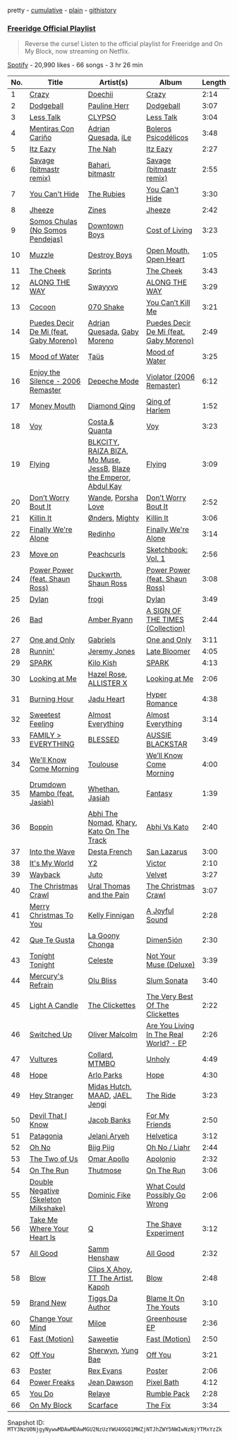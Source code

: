 pretty - [cumulative](/playlists/cumulative/37i9dQZF1DX1R30zLwU9ZL.md) - [plain](/playlists/plain/37i9dQZF1DX1R30zLwU9ZL) - [githistory](https://github.githistory.xyz/mackorone/spotify-playlist-archive/blob/main/playlists/plain/37i9dQZF1DX1R30zLwU9ZL)

### [Freeridge Official Playlist](https://open.spotify.com/playlist/37i9dQZF1DX1R30zLwU9ZL)

> Reverse the curse! Listen to the official playlist for Freeridge and On My Block, now streaming on Netflix.

[Spotify](https://open.spotify.com/user/spotify) - 20,990 likes - 66 songs - 3 hr 26 min

| No. | Title | Artist(s) | Album | Length |
|---|---|---|---|---|
| 1 | [Crazy](https://open.spotify.com/track/2b1MCbfwRZ1teOX1vSm4Xt) | [Doechii](https://open.spotify.com/artist/4E2rKHVDssGJm2SCDOMMJB) | [Crazy](https://open.spotify.com/album/2a8cs4ziDk29KUAdUhHwQB) | 2:14 |
| 2 | [Dodgeball](https://open.spotify.com/track/0zhh7NAHesDIGWK5b5DbUm) | [Pauline Herr](https://open.spotify.com/artist/66VgJGpaRMwrNaS2MPqIDf) | [Dodgeball](https://open.spotify.com/album/6uwuw4B8fviW9Wu0awFi1N) | 3:07 |
| 3 | [Less Talk](https://open.spotify.com/track/56chRpAQ1KLIoe6lmlJvIQ) | [CLYPSO](https://open.spotify.com/artist/0PLRwyoWBDRiK3QnflnDbd) | [Less Talk](https://open.spotify.com/album/1roICDuxcwa0TEtnPyi4OF) | 3:04 |
| 4 | [Mentiras Con Cariño](https://open.spotify.com/track/7H7c9Ih5yj4158AM8BF49z) | [Adrian Quesada](https://open.spotify.com/artist/07YivsJVCrmhhjzBcBtMGv), [iLe](https://open.spotify.com/artist/1CztIa6fCQ0WmVPidXuwSs) | [Boleros Psicodélicos](https://open.spotify.com/album/2IjLewGcgMJMEAO5gHWwlG) | 3:48 |
| 5 | [Itz Eazy](https://open.spotify.com/track/0hoPzRRdFRvrQwRttp6s2c) | [The Nah](https://open.spotify.com/artist/63fuNEcSBix7lr7qVZGRP5) | [Itz Eazy](https://open.spotify.com/album/59ifg1Mbgm5ssJe168XR6h) | 2:27 |
| 6 | [Savage \(bitmastr remix\)](https://open.spotify.com/track/2aUsjBN2uYzNTV254mzbBG) | [Bahari](https://open.spotify.com/artist/0fs8oBR1rx7JIXZi75h7Uu), [bitmastr](https://open.spotify.com/artist/7DQ0BvZqagLaurOTVsbhcD) | [Savage \(bitmastr remix\)](https://open.spotify.com/album/6TsESfGJI1a7BXW3aD1Dgp) | 2:55 |
| 7 | [You Can't Hide](https://open.spotify.com/track/5flhLIUuK5qMVaSPdKUYfd) | [The Rubies](https://open.spotify.com/artist/0THn9cafbBW4PpImYZ4NDV) | [You Can't Hide](https://open.spotify.com/album/2NDuWkomGvADA8OAPx9j2q) | 3:30 |
| 8 | [Jheeze](https://open.spotify.com/track/1gcbrVKjdNkp0iDNdmKKAH) | [Zines](https://open.spotify.com/artist/3dKDLrcOBAqhFM0Btokf3c) | [Jheeze](https://open.spotify.com/album/5fzeK1GldcR3Y1pGL8CBAr) | 2:42 |
| 9 | [Somos Chulas \(No Somos Pendejas\)](https://open.spotify.com/track/1kPzZGjU0mcL6Hh2DLI0of) | [Downtown Boys](https://open.spotify.com/artist/7l8uFATeRemkWEA8Gn15YC) | [Cost of Living](https://open.spotify.com/album/2L3KXGq3u2VpVTFMwPyPrb) | 3:23 |
| 10 | [Muzzle](https://open.spotify.com/track/5SQX4pwdAOTsoAmLO6RqZY) | [Destroy Boys](https://open.spotify.com/artist/7KeN0XX71T4fGysIYLB5J5) | [Open Mouth, Open Heart](https://open.spotify.com/album/5jowai2DVaDn3cgxigARdy) | 1:05 |
| 11 | [The Cheek](https://open.spotify.com/track/7lvC3m1uYeK3DZj0yRAg1X) | [Sprints](https://open.spotify.com/artist/27nD8P491xX8UzG3j01eIY) | [The Cheek](https://open.spotify.com/album/6MufAu0w7hndXQjLwbDuCW) | 3:43 |
| 12 | [ALONG THE WAY](https://open.spotify.com/track/1Vs6ls1E9OFuSt6yXsBjNY) | [Swayyvo](https://open.spotify.com/artist/2vd6N0yWTqEdvio3oCSfAt) | [ALONG THE WAY](https://open.spotify.com/album/5mjlZlgpbSxtRcVXH4tx7H) | 3:29 |
| 13 | [Cocoon](https://open.spotify.com/track/069mlD5el7f9hcN4Wh4YXb) | [070 Shake](https://open.spotify.com/artist/12Zk1DFhCbHY6v3xep2ZjI) | [You Can’t Kill Me](https://open.spotify.com/album/6KQa2rAuOS2rX18xyA9eru) | 3:21 |
| 14 | [Puedes Decir De Mi \(feat\. Gaby Moreno\)](https://open.spotify.com/track/5kmrgsolftnZzuLHnUsC3M) | [Adrian Quesada](https://open.spotify.com/artist/07YivsJVCrmhhjzBcBtMGv), [Gaby Moreno](https://open.spotify.com/artist/0K9pSmFx0kWESA9jqx8aCW) | [Puedes Decir De Mi \(feat\. Gaby Moreno\)](https://open.spotify.com/album/7zWsjjc1JsY5SGYBC8nXzT) | 2:49 |
| 15 | [Mood of Water](https://open.spotify.com/track/5l1wRVchvaJcp77JX2U0tn) | [Ṭaüs](https://open.spotify.com/artist/5pCOMrIUlMYu1VdIz9Pirl) | [Mood of Water](https://open.spotify.com/album/5FcpuE2CeCUTtaIbnxKmvf) | 3:25 |
| 16 | [Enjoy the Silence \- 2006 Remaster](https://open.spotify.com/track/1EjQRTG53jsinzk2xlVVJP) | [Depeche Mode](https://open.spotify.com/artist/762310PdDnwsDxAQxzQkfX) | [Violator \(2006 Remaster\)](https://open.spotify.com/album/5g3Yi15plTSMaq6tYiuw8p) | 6:12 |
| 17 | [Money Mouth](https://open.spotify.com/track/6L3kDfKAiQ2OVSo9qJCNou) | [Diamond Qing](https://open.spotify.com/artist/1pfbSeP4gfHhdWg5YZJcaz) | [Qing of Harlem](https://open.spotify.com/album/2109REvE184AYZZJPmLskm) | 1:52 |
| 18 | [Voy](https://open.spotify.com/track/1PBqWTK17dYqKs3H2SCdOy) | [Costa & Quanta](https://open.spotify.com/artist/1qLIiLUgmsyydZeru7Y1iG) | [Voy](https://open.spotify.com/album/5qqi3CRDLGTdx7mkx6oYIv) | 3:23 |
| 19 | [Flying](https://open.spotify.com/track/6CI9XrryKhtQYEs6Us2wNb) | [BLKCITY](https://open.spotify.com/artist/350G2qZCbRKE7u0jks2v5g), [RAIZA BIZA](https://open.spotify.com/artist/5woPu1EbjrUxdisOcQL7uo), [Mo Muse](https://open.spotify.com/artist/4OptyR6wBQOytbSfrwWErR), [JessB](https://open.spotify.com/artist/3dnNuI5EU8TEdiAT73kj27), [Blaze the Emperor](https://open.spotify.com/artist/4OegmdBBMaIpw0hJu3cJso), [Abdul Kay](https://open.spotify.com/artist/4ZkuTIUWmJm8CS8GoFc6Gg) | [Flying](https://open.spotify.com/album/1et5UCYCpPxAfARBSwHgUc) | 3:09 |
| 20 | [Don’t Worry Bout It](https://open.spotify.com/track/2tkA0frBybxjFnWRkNcx1H) | [Wande](https://open.spotify.com/artist/0GdzQJqgRL5SHp7kXOKba0), [Porsha Love](https://open.spotify.com/artist/09TMRjnEN1r9vDFa4XmbbG) | [Don’t Worry Bout It](https://open.spotify.com/album/4LAf74AX25RuIrLIJyWrGM) | 2:52 |
| 21 | [Killin It](https://open.spotify.com/track/1Ee0c6iEpkC3gNtW5jtiZO) | [Ønders](https://open.spotify.com/artist/35mhC6Qg4amFBLtkBGFZ6U), [Mighty](https://open.spotify.com/artist/7nBlM2HOOf2IfRSNYn06MN) | [Killin It](https://open.spotify.com/album/5fVIYb9IOgPVeRp9PLvoNH) | 3:06 |
| 22 | [Finally We're Alone](https://open.spotify.com/track/3FDkWoE4P93P3Fz67WycUP) | [Redinho](https://open.spotify.com/artist/72WcKL1SYgNzcNojYLFQsB) | [Finally We're Alone](https://open.spotify.com/album/0kS3ANB5tY9d6mgpNA4ldB) | 3:14 |
| 23 | [Move on](https://open.spotify.com/track/7c5w2GKpBxhsQ0owMg3uDt) | [Peachcurls](https://open.spotify.com/artist/3iaST3vC9790E2exXCvasS) | [Sketchbook: Vol\. 1](https://open.spotify.com/album/6oW1XLE0Aj00qbarEYZphv) | 2:56 |
| 24 | [Power Power \(feat\. Shaun Ross\)](https://open.spotify.com/track/5XzBAMcPTnB3p1xzYyVhxc) | [Duckwrth](https://open.spotify.com/artist/6I3MElirhT5t6Kf7p0hGk9), [Shaun Ross](https://open.spotify.com/artist/6GaWtlUT3oavD9SEzhZrA1) | [Power Power \(feat\. Shaun Ross\)](https://open.spotify.com/album/1ftvN3M5OehacrwQ0XJ5cP) | 3:08 |
| 25 | [Dylan](https://open.spotify.com/track/7y1zhOFReBxfaKuwufyfc0) | [frogi](https://open.spotify.com/artist/0frlcBV9pFq0Ip624rdUen) | [Dylan](https://open.spotify.com/album/2abVbIIXfKpEXraN5Obthv) | 3:49 |
| 26 | [Bad](https://open.spotify.com/track/3og1zOOPN0zMsJtQgcgmit) | [Amber Ryann](https://open.spotify.com/artist/4mbv0HeV0rHkSW9CqqANPT) | [A SIGN OF THE TIMES \(Collection\)](https://open.spotify.com/album/2C4dfY6sAJXuA0euglHYTg) | 2:44 |
| 27 | [One and Only](https://open.spotify.com/track/3nQcCZarfJoDbebUXa9hxa) | [Gabriels](https://open.spotify.com/artist/5tHs3fthucNRGAFpdE9rmz) | [One and Only](https://open.spotify.com/album/7CXmRX6T71T7xgTqZtHNsM) | 3:11 |
| 28 | [Runnin'](https://open.spotify.com/track/4SCUOXpQtRkgmEI2TI0OD4) | [Jeremy Jones](https://open.spotify.com/artist/3c1evcKK85xRDBYwkKoFP6) | [Late Bloomer](https://open.spotify.com/album/0vyiH08Ik9hIp3mBZLbGPW) | 4:05 |
| 29 | [SPARK](https://open.spotify.com/track/2KaEuSRVOTIGmIuZOZRi7N) | [Kilo Kish](https://open.spotify.com/artist/7lsnwlX6puQ7lcpSEpJbZE) | [SPARK](https://open.spotify.com/album/7HuHiCgIWbq4iQaAP76vOS) | 4:13 |
| 30 | [Looking at Me](https://open.spotify.com/track/1bg3zSbAIyXQyhPLZvUY9u) | [Hazel Rose](https://open.spotify.com/artist/2IvYOatDBg26XlW4476wPU), [ALLISTER X](https://open.spotify.com/artist/7MtnXOqqKmjUo4a6H5VY3g) | [Looking at Me](https://open.spotify.com/album/26aPdNPYKBygNEHDCszSW5) | 2:06 |
| 31 | [Burning Hour](https://open.spotify.com/track/2dje3ZBu1j1r0QfR7mtS0l) | [Jadu Heart](https://open.spotify.com/artist/7vjRpVXoecwKTEsrb9iscj) | [Hyper Romance](https://open.spotify.com/album/08oR5PmpCJQ9FfWjsQtpXc) | 4:38 |
| 32 | [Sweetest Feeling](https://open.spotify.com/track/2dbGXeFHidQziBx9igsXNd) | [Almost Everything](https://open.spotify.com/artist/6c3Kkki7z31zj6TjebwpsU) | [Almost Everything](https://open.spotify.com/album/3Z3IAS33tg4qdRUVtpg19g) | 3:14 |
| 33 | [FAMILY > EVERYTHING](https://open.spotify.com/track/1KDoVMfY8xPWdInEQyxuoS) | [BLESSED](https://open.spotify.com/artist/1Kvyn7F1okGNpIYBPt9mZq) | [AUSSIE BLACKSTAR](https://open.spotify.com/album/7xbfaEWe6vd8HO5pKdBUtF) | 3:49 |
| 34 | [We'll Know Come Morning](https://open.spotify.com/track/3aNdYYgyatnA0l5vAwFvP9) | [Toulouse](https://open.spotify.com/artist/4Vy0AbsAmU5l3ZWOxhilzr) | [We’ll Know Come Morning](https://open.spotify.com/album/6CBrqov37of1mqY4tkLjVl) | 4:00 |
| 35 | [Drumdown Mambo \(feat\. Jasiah\)](https://open.spotify.com/track/0ww5NVJt3quNKHp8Fn5wQK) | [Whethan](https://open.spotify.com/artist/0vqJkZ0RpLZixt3lTmD8vP), [Jasiah](https://open.spotify.com/artist/7502fDxg339jvGV08Jd4R0) | [Fantasy](https://open.spotify.com/album/1KrTC1K1M7kMAMDWlH1coX) | 1:39 |
| 36 | [Boppin](https://open.spotify.com/track/1ZDP9FNfY3we4AzOxMj3vZ) | [Abhi The Nomad](https://open.spotify.com/artist/1gUi2utSbJLNPddYENJAp4), [Khary](https://open.spotify.com/artist/4489Zgs4RNq2ZtSh3UnOxZ), [Kato On The Track](https://open.spotify.com/artist/2P6teom3YQ7h8DFxR1JlQB) | [Abhi Vs Kato](https://open.spotify.com/album/7x2mennGJ74CsnR6YMyZqy) | 2:40 |
| 37 | [Into the Wave](https://open.spotify.com/track/1GMJxMsvRTRTENbb8Q2nF8) | [Desta French](https://open.spotify.com/artist/0Wqws1yyGkVRdAd7ncSW3W) | [San Lazarus](https://open.spotify.com/album/3OfcDtpu9DMW29t930KvSG) | 3:00 |
| 38 | [It's My World](https://open.spotify.com/track/1IlAWu3mDOFcfQuvwmzEw1) | [Y2](https://open.spotify.com/artist/6USsKcAGvRZJwoKdvMznWr) | [Victor](https://open.spotify.com/album/6hvca4gghoSjsUNbXUIexE) | 2:10 |
| 39 | [Wayback](https://open.spotify.com/track/3pdZahYd2Rk263FM1gBCpw) | [Juto](https://open.spotify.com/artist/2txTOM1PXeT6aMDnEtSbn1) | [Velvet](https://open.spotify.com/album/5nCuD2KTdTriY9clGUpI2i) | 3:27 |
| 40 | [The Christmas Crawl](https://open.spotify.com/track/1o6cnS16Ps8Rp7U8kgdlrc) | [Ural Thomas and the Pain](https://open.spotify.com/artist/3CVDnjIPKEN8xYJ2kIpq4t) | [The Christmas Crawl](https://open.spotify.com/album/6Au7Y3Mb66v9a1K2vFkvFq) | 3:07 |
| 41 | [Merry Christmas To You](https://open.spotify.com/track/5ZZAM89fD92HblmfhEGFz7) | [Kelly Finnigan](https://open.spotify.com/artist/0gdEDrF1Fve7FIBYcmX7W4) | [A Joyful Sound](https://open.spotify.com/album/67B3XA5n35k731nWWuC7dx) | 2:28 |
| 42 | [Que Te Gusta](https://open.spotify.com/track/1orObF60oJZnbfWwo9zcRL) | [La Goony Chonga](https://open.spotify.com/artist/4ZNk4pFFvI85sdgjkFPBjI) | [Dimen5ión](https://open.spotify.com/album/0KhUcxGeOjOsGCodu9IaHj) | 2:30 |
| 43 | [Tonight Tonight](https://open.spotify.com/track/1lk1AQ4NL2F5INzLcCWa1u) | [Celeste](https://open.spotify.com/artist/49HlOY4gkHqsYG9GCuhkcc) | [Not Your Muse \(Deluxe\)](https://open.spotify.com/album/3bqEvlGHE4amqPGZtdMnep) | 3:39 |
| 44 | [Mercury's Refrain](https://open.spotify.com/track/6fQSO4p50GTgrF8jZkBvrI) | [Olu Bliss](https://open.spotify.com/artist/678OPmqIs9qhpULpdD8T2h) | [Slum Sonata](https://open.spotify.com/album/1L8bIn6IYkVPCtXYv2AMIS) | 3:40 |
| 45 | [Light A Candle](https://open.spotify.com/track/6pArCsSmMYYyRH7CVuiAeP) | [The Clickettes](https://open.spotify.com/artist/0BsOIIanuv0SSyWJ3Le6zg) | [The Very Best Of The Clickettes](https://open.spotify.com/album/0sq0P0opmRaRQ3vs4p4ZSV) | 2:22 |
| 46 | [Switched Up](https://open.spotify.com/track/6i3eLzjEcN3Xbc23vFxGRp) | [Oliver Malcolm](https://open.spotify.com/artist/5ut4VhaCRPsEjAZ93jpPfK) | [Are You Living In The Real World? \- EP](https://open.spotify.com/album/6Uutk4ONNcluULLclNZEgB) | 2:26 |
| 47 | [Vultures](https://open.spotify.com/track/2n50VcuqHQ65R2QxiSUHKG) | [Collard](https://open.spotify.com/artist/3UHGHiVMz1L0XqFi3oXHvH), [MTMBO](https://open.spotify.com/artist/4WUbuCQNGpbDrUPzKo4cCV) | [Unholy](https://open.spotify.com/album/12X0uIEsZS7G2TlokvPsj3) | 4:49 |
| 48 | [Hope](https://open.spotify.com/track/6m5g6mY0EqyPW6Snc6n749) | [Arlo Parks](https://open.spotify.com/artist/4kIwETcbpuFgRukE8o7Opx) | [Hope](https://open.spotify.com/album/2cqVLSrisNHPR6Q1Q4HsBp) | 4:30 |
| 49 | [Hey Stranger](https://open.spotify.com/track/0eeAX51QrPPoA3DjCIgYZ0) | [Midas Hutch](https://open.spotify.com/artist/3sN7A6NULbpDrV5bAD9B6g), [MAAD](https://open.spotify.com/artist/01XujQ0Nax028Ufr2jl7vd), [JAEL](https://open.spotify.com/artist/5p77ntJBUVTiJ00bmwhQaO), [Jengi](https://open.spotify.com/artist/4lgrPvofm0IT605L9OrOTN) | [The Ride](https://open.spotify.com/album/0EaXFlLzwqBwzseDuAUobQ) | 3:23 |
| 50 | [Devil That I Know](https://open.spotify.com/track/0HmdysB9yEb1EVWe7aNIGT) | [Jacob Banks](https://open.spotify.com/artist/0AepkoQhYvkjEzzwIcGxdV) | [For My Friends](https://open.spotify.com/album/4B3jvFJWTYsVcLGoepXhX0) | 2:50 |
| 51 | [Patagonia](https://open.spotify.com/track/7DadX5HSUmxfYdwRNqXTks) | [Jelani Aryeh](https://open.spotify.com/artist/7A47sEe0ih6WpKmNCRMu86) | [Helvetica](https://open.spotify.com/album/2OKarMGot4dNyQ5rTtDr7l) | 3:12 |
| 52 | [Oh No](https://open.spotify.com/track/5OplD6jkrUT7XJFFIM6mph) | [Biig Piig](https://open.spotify.com/artist/4GoD5FJCgC0lbzde7ly44M) | [Oh No / Liahr](https://open.spotify.com/album/1w2W9vCxa8rEZQc13qjE3f) | 2:44 |
| 53 | [The Two of Us](https://open.spotify.com/track/24i3ftE5sMEGsGtclPQPSc) | [Omar Apollo](https://open.spotify.com/artist/5FxD8fkQZ6KcsSYupDVoSO) | [Apolonio](https://open.spotify.com/album/7HlxxaJOHK0ArY4Ae4Qfc7) | 2:32 |
| 54 | [On The Run](https://open.spotify.com/track/5ULqulOWifx9lbLkS3JHsd) | [Thutmose](https://open.spotify.com/artist/1igl9M102nuD96lo3ZoW5d) | [On The Run](https://open.spotify.com/album/08Fps82LCYaGasWURA0fIW) | 3:06 |
| 55 | [Double Negative \(Skeleton Milkshake\)](https://open.spotify.com/track/7ACT6YaXbYvl7hRWEOOEHQ) | [Dominic Fike](https://open.spotify.com/artist/6USv9qhCn6zfxlBQIYJ9qs) | [What Could Possibly Go Wrong](https://open.spotify.com/album/1BubKJqf6Uc4fNae5kLJJ7) | 2:06 |
| 56 | [Take Me Where Your Heart Is](https://open.spotify.com/track/4EcoXZhvbU3qS7ORWUEcVI) | [Q](https://open.spotify.com/artist/22vqVhfPJab5kkU9txDGX3) | [The Shave Experiment](https://open.spotify.com/album/0oHFSP4uqDes9sOZQu43Jz) | 3:12 |
| 57 | [All Good](https://open.spotify.com/track/5rTLetGFtJPn2PxK5z19xs) | [Samm Henshaw](https://open.spotify.com/artist/1Q2mS59tFYLm2KGFoCgWN4) | [All Good](https://open.spotify.com/album/3LXpQ1wgl7EMYs8iJi9Kq5) | 2:32 |
| 58 | [Blow](https://open.spotify.com/track/1bhZHfBsOmNplhDuP9KBVX) | [Clips X Ahoy](https://open.spotify.com/artist/2yz7NBc6Rygnm6X765eXEQ), [TT The Artist](https://open.spotify.com/artist/1T6Em6UJ7pSdgXw5V72YHr), [Kapoh](https://open.spotify.com/artist/6zmjY4utOtTz5N4Q1PdTVC) | [Blow](https://open.spotify.com/album/3hocdluYW45ShmjyFqZCTr) | 2:48 |
| 59 | [Brand New](https://open.spotify.com/track/1RjkJczgPlNfhr71C6pDUG) | [Tiggs Da Author](https://open.spotify.com/artist/0S2dfczvN0sOxEw559snHT) | [Blame It On The Youts](https://open.spotify.com/album/5SV7FBn5PvryAIPZ4iPblN) | 3:10 |
| 60 | [Change Your Mind](https://open.spotify.com/track/2j7dJ3fOJhHRjC0fxY1M6j) | [Miloe](https://open.spotify.com/artist/3HdQTgQSncptIPjDgskWbu) | [Greenhouse EP](https://open.spotify.com/album/4KXwXIiVZwS2YjdfoQjVG6) | 2:36 |
| 61 | [Fast \(Motion\)](https://open.spotify.com/track/7zEz7q43xjzbRSUar4yH3m) | [Saweetie](https://open.spotify.com/artist/6cK3NBO6uP7hh0oyuVELFl) | [Fast \(Motion\)](https://open.spotify.com/album/5vIJnjshQfOPk710tNy9HB) | 2:50 |
| 62 | [Off You](https://open.spotify.com/track/3b2pfV1sGo8ni5lhF6IQRM) | [Sherwyn](https://open.spotify.com/artist/4cxJUMXdHetYoijH951DRV), [Yung Bae](https://open.spotify.com/artist/30FDJPN3RtwJZ20g5YGCRX) | [Off You](https://open.spotify.com/album/2ZyTafX0z6gvqgf3nuVgJo) | 3:21 |
| 63 | [Poster](https://open.spotify.com/track/1N8sDFkpas0YDywhU0K2kk) | [Rex Evans](https://open.spotify.com/artist/115Ctw4tsvnirZ05hsUvGF) | [Poster](https://open.spotify.com/album/7lokweUsf621cgidIO8p5L) | 2:06 |
| 64 | [Power Freaks](https://open.spotify.com/track/06dWM8AMMjKE9Obf2L1ojy) | [Jean Dawson](https://open.spotify.com/artist/7vNNmjV14SKQzlQAEg0BXP) | [Pixel Bath](https://open.spotify.com/album/121Hqnfr9tMBdL0LJuIstL) | 4:12 |
| 65 | [You Do](https://open.spotify.com/track/5A6wPSr9yWhVs53a8Id6vL) | [Relaye](https://open.spotify.com/artist/66tdy2Pn0JQDzaJFp74vya) | [Rumble Pack](https://open.spotify.com/album/13TYR6W2v5bAxqY094wL07) | 2:28 |
| 66 | [On My Block](https://open.spotify.com/track/5qPkEnq2wSbnLJTK31mZy4) | [Scarface](https://open.spotify.com/artist/19KwjzvIL92r29IINtlPNP) | [The Fix](https://open.spotify.com/album/0Kahsu5SG9FX1mBhLuiA8L) | 3:34 |

Snapshot ID: `MTY3NzU0NjgyNywwMDAwMDAwMGU2NzUzYWU4OGQ1MWZjNTJhZWY5NWIwNzNjYTMxYzZk`

